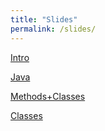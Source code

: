 ```yaml
---
title: "Slides"
permalink: /slides/
---
```


[Intro](../assets/slides/intro/slides.pptx)

[Java](../assets/slides/java/slides.pptx)

[Methods+Classes](../assets/slides/methods+classes/slides.pptx)

[Classes](../assets/slides/classes/slides.pptx)


